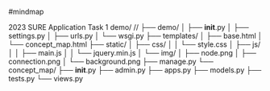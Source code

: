 #mindmap

2023 SURE Application Task 1
demo/ //
├── demo/
│   ├── __init__.py
│   ├── settings.py
│   ├── urls.py
│   └── wsgi.py
├── templates/
│   ├── base.html
│   └── concept_map.html
├── static/
│   ├── css/
│   │   └── style.css
│   ├── js/
│   │   ├── main.js
│   │   └── jquery.min.js
│   └── img/
│       ├── node.png
│       ├── connection.png
│       └── background.png
├── manage.py
└── concept_map/
    ├── __init__.py
    ├── admin.py
    ├── apps.py
    ├── models.py
    ├── tests.py
    └── views.py
